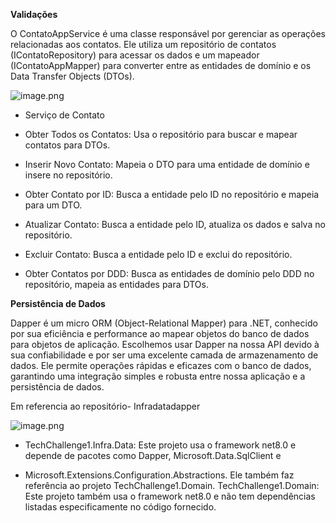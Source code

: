 **Validações**

O ContatoAppService é uma classe responsável por gerenciar as operações relacionadas aos contatos. Ele utiliza um repositório de contatos (IContatoRepository) para acessar os dados e um mapeador (IContatoAppMapper) para converter entre as entidades de domínio e os Data Transfer Objects (DTOs).

![image.png](/.attachments/image-774bda60-375d-4f3a-99ba-a3918b1c29dd.png)

- Serviço de Contato

- Obter Todos os Contatos: Usa o repositório para buscar e mapear contatos para DTOs.

- Inserir Novo Contato: Mapeia o DTO para uma entidade de domínio e insere no repositório.

- Obter Contato por ID: Busca a entidade pelo ID no repositório e mapeia para um DTO.

- Atualizar Contato: Busca a entidade pelo ID, atualiza os dados e salva no repositório.

- Excluir Contato: Busca a entidade pelo ID e exclui do repositório.

- Obter Contatos por DDD: Busca as entidades de domínio pelo DDD no repositório, mapeia as entidades para DTOs.


**Persistência de Dados** 

Dapper é um micro ORM (Object-Relational Mapper) para .NET, conhecido por sua eficiência e performance ao mapear objetos do banco de dados para objetos de aplicação. Escolhemos usar Dapper na nossa API devido à sua confiabilidade e por ser uma excelente camada de armazenamento de dados. Ele permite operações rápidas e eficazes com o banco de dados, garantindo uma integração simples e robusta entre nossa aplicação e a persistência de dados.

Em referencia ao repositório- Infradatadapper

![image.png](/.attachments/image-8555ad50-a3a2-473c-ba84-b10504365d94.png)

- TechChallenge1.Infra.Data: Este projeto usa o framework net8.0 e depende de pacotes como Dapper, Microsoft.Data.SqlClient e 

- Microsoft.Extensions.Configuration.Abstractions. Ele também faz referência ao projeto TechChallenge1.Domain.
TechChallenge1.Domain: Este projeto também usa o framework net8.0 e não tem dependências listadas especificamente no código fornecido.




